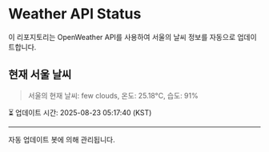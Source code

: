 
# Weather API Status

이 리포지토리는 OpenWeather API를 사용하여 서울의 날씨 정보를 자동으로 업데이트합니다.

## 현재 서울 날씨
> 서울의 현재 날씨: few clouds, 온도: 25.18°C, 습도: 91%

⏳ 업데이트 시간: 2025-08-23 05:17:40 (KST)

---
자동 업데이트 봇에 의해 관리됩니다.
